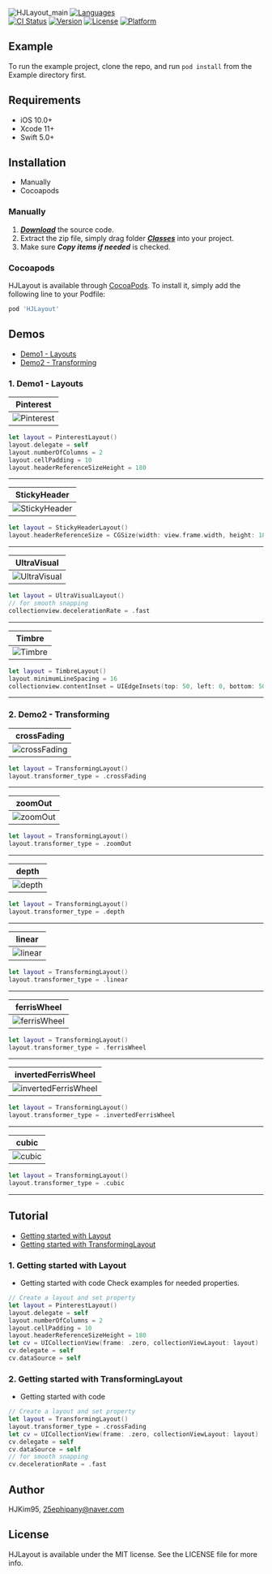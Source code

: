 
![HJLayout_main](https://user-images.githubusercontent.com/29699823/91246207-3b066780-e78a-11ea-8f62-eb2707bf3b6a.png)
[![Languages](https://img.shields.io/badge/language-swift%205.0%20-FF69B4.svg?style=plastic)](#) <br/> 
[![CI Status](https://img.shields.io/travis/HJKim95/HJLayout.svg?style=flat)](https://travis-ci.org/HJKim95/HJLayout?branch=master)
[![Version](https://img.shields.io/cocoapods/v/HJLayout.svg?style=flat)](https://cocoapods.org/pods/HJLayout)
[![License](https://img.shields.io/cocoapods/l/HJLayout.svg?style=flat)](https://cocoapods.org/pods/HJLayout)
[![Platform](https://img.shields.io/cocoapods/p/HJLayout?color=red&style=flat)](https://cocoapods.org/pods/HJLayout)



## Example

To run the example project, clone the repo, and run `pod install` from the Example directory first.

## Requirements
* iOS 10.0+ 
* Xcode 11+
* Swift 5.0+

## Installation
* Manually
* Cocoapods

### Manually
1. ***[Download](#)*** the source code.
2. Extract the zip file, simply drag folder ***[Classes](#)*** into your project.
3. Make sure ***Copy items if needed*** is checked.

### Cocoapods

HJLayout is available through [CocoaPods](https://cocoapods.org). To install
it, simply add the following line to your Podfile:

```ruby
pod 'HJLayout'
```

## Demos
* [Demo1 - Layouts](#demo_layout)
* [Demo2 - Transforming](#demo_transforming)

### 1. Demo1 - Layouts <a id='demo_layout'></a>
|Pinterest|
|---|
|![Pinterest](https://user-images.githubusercontent.com/29699823/91012308-da0f5000-e620-11ea-8443-bf16e3eb5697.gif)|
```swift
let layout = PinterestLayout()
layout.delegate = self
layout.numberOfColumns = 2
layout.cellPadding = 10
layout.headerReferenceSizeHeight = 180
```
---

|StickyHeader|
|---|
|![StickyHeader](https://user-images.githubusercontent.com/29699823/91012340-e4c9e500-e620-11ea-8f35-3140183f41a1.gif)|
```swift
let layout = StickyHeaderLayout()
layout.headerReferenceSize = CGSize(width: view.frame.width, height: 180)
```
---

|UltraVisual|
|---|
|![UltraVisual](https://user-images.githubusercontent.com/29699823/91012345-e5fb1200-e620-11ea-829e-869056a80160.gif)|
```swift
let layout = UltraVisualLayout()
// for smooth snapping
collectionview.decelerationRate = .fast
```
---

|Timbre|
|---|
|![Timbre](https://user-images.githubusercontent.com/29699823/91012350-e72c3f00-e620-11ea-87f0-c45673d155aa.gif)|
```swift
let layout = TimbreLayout()
layout.minimumLineSpacing = 16
collectionview.contentInset = UIEdgeInsets(top: 50, left: 0, bottom: 50, right: 0)
```
---

### 2. Demo2 - Transforming <a id='demo_transforming'></a>
|crossFading|
|---|
|![crossFading](https://user-images.githubusercontent.com/29699823/91015125-98cd6f00-e625-11ea-8675-6efbabf4a8a6.gif)|
```swift
let layout = TransformingLayout()
layout.transformer_type = .crossFading
```
---

|zoomOut|
|---|
|![zoomOut](https://user-images.githubusercontent.com/29699823/91015164-a4209a80-e625-11ea-886e-f53d1cb507cd.gif)|
```swift
let layout = TransformingLayout()
layout.transformer_type = .zoomOut
```
---

|depth|
|---|
|![depth](https://user-images.githubusercontent.com/29699823/91015154-a125aa00-e625-11ea-862b-0826af16202e.gif)|
```swift
let layout = TransformingLayout()
layout.transformer_type = .depth
```
---

|linear|
|---|
|![linear](https://user-images.githubusercontent.com/29699823/91015161-a3880400-e625-11ea-9e73-a58bee7a7927.gif)|
```swift
let layout = TransformingLayout()
layout.transformer_type = .linear
```
---

|ferrisWheel|
|---|
|![ferrisWheel](https://user-images.githubusercontent.com/29699823/91015156-a256d700-e625-11ea-953c-31850638ac17.gif)|
```swift
let layout = TransformingLayout()
layout.transformer_type = .ferrisWheel
```
---

|invertedFerrisWheel|
|---|
|![invertedFerrisWheel](https://user-images.githubusercontent.com/29699823/91015159-a2ef6d80-e625-11ea-8e08-e4f237c40a05.gif)|
```swift
let layout = TransformingLayout()
layout.transformer_type = .invertedFerrisWheel
```
---

|cubic|
|---|
|![cubic](https://user-images.githubusercontent.com/29699823/91015149-9ff47d00-e625-11ea-8a83-2c6986ec2550.gif)|
```swift
let layout = TransformingLayout()
layout.transformer_type = .cubic
```
---


## Tutorial
* [Getting started with Layout](#getting_started_layout)
* [Getting started with TransformingLayout](#getting_started_transforming)

### 1. Getting started with Layout <a id='getting_started_layout'></a>

* Getting started with code
Check examples for needed properties.

```swift
// Create a layout and set property
let layout = PinterestLayout()
layout.delegate = self
layout.numberOfColumns = 2
layout.cellPadding = 10
layout.headerReferenceSizeHeight = 180
let cv = UICollectionView(frame: .zero, collectionViewLayout: layout)
cv.delegate = self
cv.dataSource = self
```

### 2. Getting started with TransformingLayout <a id='getting_started_transforming'></a>

* Getting started with code

```swift
// Create a layout and set property
let layout = TransformingLayout()
layout.transformer_type = .crossFading
let cv = UICollectionView(frame: .zero, collectionViewLayout: layout)
cv.delegate = self
cv.dataSource = self
// for smooth snapping
cv.decelerationRate = .fast
```

## Author

HJKim95, 25ephipany@naver.com

## License

HJLayout is available under the MIT license. See the LICENSE file for more info.
